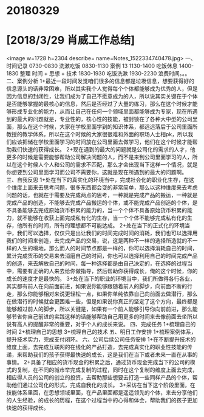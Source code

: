 # 20180329

# [2018/3/29 肖威工作总结]
<image w=1728 h=2304 describe= name=Notes_1522334740478.jpg>
一、时间记录
0730-0830 洗漱吃饭
0830-1130 案例 13
1130-1400 吃饭休息
1400-1830 整理 时间 + 思想 + 技术
1830-1930 吃饭洗漱
1930-2230 浪费时间。。。
二、案例分析
1+最近一段时间发觉咱们很多的信息都是垃圾信息，想要获得好的信息源头的话非常困难，所以其实我个人觉得每个个体都能够成为优秀的人，但是因为信息的封闭性，让我们成为了自己不愿意成为的人，所以说其实关键在于个体是否能够掌握的最核心的信息，然后是否经过了大量的练习，那么在这个时候才能够形成专业化的能力，从而让自己在任何一个领域里面都能够成为专家，现在所遇到的最大的问题就是，专业性的，核心性的技能，被封锁在了各种大中型的公司里面，那么在这个时候，大家在学校里面学到的知识体系，都远远落后于公司里面所教授的教学体系，所以在这个时候的大家很很难和外面的职场人士相pk，所以我们应该把储在学校里面学习的时间放在公司里面去做学习，他们在这个时候才能帮助我们快速的获得成长。
2+现在遇到的最大的问题就是公司化的需求的人才，他更多的时候是需要能够帮助公司解决问题的人，而不是来到公司里面学习的人，所以在这个时候人个人和公司的需求不匹配，那么才会出现当下这样一个情况，就是你想要到公司里面学习而公司不需要你，这就是现在所遇到的最大的问题啊。
三、自我反思
1+处在当下的真实化的环境当中，完成社会化的职业化生存，在这个维度上面来去思考问题，很多东西都会变的非常简单，那么以这种维度来去考虑问题的话，也就在于需要及完成两点的思考，一种就是完成产品的搬运，一种就是完成产品的创造，不能够去完成产品搬运的个体，或不能完成产品创造的个体，是不具备能够去完成原始货币积累的能力的，当一个个体不具备原始货币积累的能力，就不能够在收获上面完成私有化的生存，当一个个体不能够完成私有化的生存，他所有的时间，所有的理想都不可能达成。
2+处在当下的正式化的环境当中，我们可以选择，仅仅只是出让我们的时间完成时间的消耗，我们也可以选择用我们的时间来创造，去完成产品的交易，说，这是两种不一样的选择所造就的不一样的人生的境地，那么而人的时间节点都是一样的，你可以选择消耗自己的时间，累计完成货币的交易来去消磨自己的时间，你也可以选择利用自己的时间完成产品的创造，来去解放自己的时间，每一种选择都是由自己决定的，在选择的过程当中，需要有正确的人来去给你做指导，然后帮助你获得成长，俺的这个时候，你的成长的速度才是最快的。
3+处在当下的职业的环境当中，我们所做得各行各业，其实都有前人在向前面前进，如果说你能够跟随着前人的脚步，向前面不断的行走，那么你能够相对来说更轻松一点，如果你单纯依靠自己向前面去做潜行，那么在做潜行的时候就会更困难一些，但是如果说你真正的坚定了这个方向，最终都是能够超过前人的脚步，所以关键是，如果有一个前人能够引导你向前前进，那么能够节省你自己前进的实践这样的话能够帮助自己用更多的时间来去像前面去坐所以说有高人的提醒非常的重要，对于个人的成长来说。
四、完成任务
1+梳理自己的时间
2+梳理自己的思想
3+梳理自己的技术
五、明日工作安排
1+梳理案例体系，提升技术实力，完成支付闭环。
六、公司后续公司任务安排
1+在不断提升技术的维度上面，去完成互联网的在线化的产品打造，去完成真实化的职业性技能的传递，来帮助我们的孩子获得最快速的成长，这是我们在当下或者未来一直在从事的事情。
2+具备了相应的货币现金的积累之后，通过货币现金完成当下的公司的模式的复制，在不同的城市举完成复制的过程，同时在这个复制的维度上面去完成，相应得人员的公司的创立的投资，去帮助那些想要去打造一些同样产品的个体，帮助他们通过公司化的形式，完成自我化的成长。
3+采访在当下这个阶段里面，在技能体系里面，在思想领域里面，在产品里面都是遥遥领先的个体，来去分享他们的人生经验，的成长的历程，在这个过程当中的心得和体会，帮助我们的孩子更加快速的获得成长。
